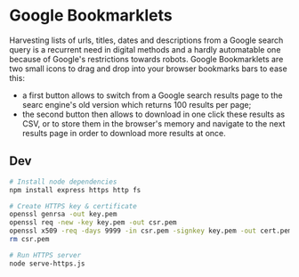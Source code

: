 # Google Bookmarklets

Harvesting lists of urls, titles, dates and descriptions from a Google search query is a recurrent need in digital methods and a hardly automatable one because of Google's restrictions towards robots.
Google Bookmarklets are two small icons to drag and drop into your browser bookmarks bars to ease this:
- a first button allows to switch from a Google search results page to the searc engine's old version which returns 100 results per page;
- the second button then allows to download in one click these results as CSV, or to store them in the browser's memory and navigate to the next results page in order to download more results at once.


## Dev

```bash
# Install node dependencies
npm install express https http fs

# Create HTTPS key & certificate 
openssl genrsa -out key.pem
openssl req -new -key key.pem -out csr.pem
openssl x509 -req -days 9999 -in csr.pem -signkey key.pem -out cert.pem
rm csr.pem

# Run HTTPS server
node serve-https.js
```
